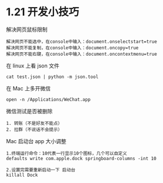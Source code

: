 # 1.21 开发小技巧

解决网页鼠标限制

```
解决网页不能选中，在console中输入：document.onselectstart=true
解决网页不能复制，在console中输入：document.oncopy=true
解决网页不能右键，在console中输入：document.oncontextmenu=true
```

在 linux 上看 json 文件

```
cat test.json | python -m json.tool
```

在 Mac 上多开微信

```
open -n /Applications/WeChat.app
```

微信测试是否被删除

```
1. 转账（不是好友不能点）
2. 拉群（不说话不会提示）
```

 Mac 启动台 app 大小调整

```
1.终端运行命令：10代表一行显示10个图标，几个可以自定义
defaults write com.apple.dock springboard-columns -int 10

2.设置完需要重新启动一下 启动台
killall Dock
```

